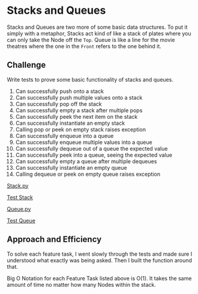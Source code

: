 # Stacks and Queues

Stacks and Queues are two more of some basic data structures. To put it simply with a metaphor, Stacks act kind of like a stack of plates where you can only take the Node off the `Top`. Queue is like a line for the movie theatres where the one in the `Front` refers to the one behind it.

## Challenge
Write tests to prove some basic functionality of stacks and queues.

1. Can successfully push onto a stack
2. Can successfully push multiple values onto a stack
3. Can successfully pop off the stack
4. Can successfully empty a stack after multiple pops
5. Can successfully peek the next item on the stack
6. Can successfully instantiate an empty stack
7. Calling pop or peek on empty stack raises exception
8. Can successfully enqueue into a queue
9. Can successfully enqueue multiple values into a queue
10. Can successfully dequeue out of a queue the expected value
11. Can successfully peek into a queue, seeing the expected value
12. Can successfully empty a queue after multiple dequeues
13. Can successfully instantiate an empty queue
14. Calling dequeue or peek on empty queue raises exception

[Stack.py](python/data_structures/stack.py)

[Test Stack](python/tests/data_structures/test_stack.py)

[Queue.py](python/data_structures/queue.py)

[Test Queue](python/tests/data_structures/test_queue.py)

## Approach and Efficiency
To solve each feature task, I went slowly through the tests and made sure I understood what exactly was being asked. Then I built the function around that.

Big O Notation for each Feature Task listed above is O(1). It takes the same amount of time no matter how many Nodes within the stack.



